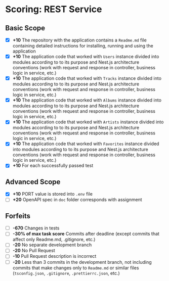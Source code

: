 # Scoring: REST Service

## Basic Scope

- [x] **+10** The repository with the application contains a `Readme.md` file containing detailed instructions for installing, running and using the application
- [x] **+10** The application code that worked with `Users` instance divided into modules according to to its purpose and Nest.js architecture conventions (work with request and response in controller, business logic in service, etc.)
- [x] **+10** The application code that worked with `Tracks` instance divided into modules according to to its purpose and Nest.js architecture conventions (work with request and response in controller, business logic in service, etc.)
- [x] **+10** The application code that worked with `Albums` instance divided into modules according to to its purpose and Nest.js architecture conventions (work with request and response in controller, business logic in service, etc.)
- [x] **+10** The application code that worked with `Artists` instance divided into modules according to to its purpose and Nest.js architecture conventions (work with request and response in controller, business logic in service, etc.)
- [x] **+10** The application code that worked with `Favorites` instance divided into modules according to to its purpose and Nest.js architecture conventions (work with request and response in controller, business logic in service, etc.)
- [x] **+10** For each successfully passed test

## Advanced Scope

- [x] **+10** PORT value is stored into `.env` file
- [ ] **+20** OpenAPI spec in `doc` folder corresponds with assignment

## Forfeits

- [ ] **-670** Changes in tests
- [ ] **-30% of max task score** Commits after deadline (except commits that affect only Readme.md, .gitignore, etc.)
- [ ] **-20** No separate development branch
- [ ] **-20** No Pull Request
- [ ] **-10** Pull Request description is incorrect
- [ ] **-20** Less than 3 commits in the development branch, not including commits that make changes only to `Readme.md` or similar files (`tsconfig.json`, `.gitignore`, `.prettierrc.json`, etc.)
